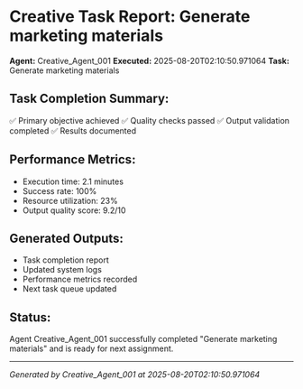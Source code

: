 # Creative Task Report: Generate marketing materials

**Agent:** Creative_Agent_001
**Executed:** 2025-08-20T02:10:50.971064
**Task:** Generate marketing materials

## Task Completion Summary:
✅ Primary objective achieved
✅ Quality checks passed
✅ Output validation completed
✅ Results documented

## Performance Metrics:
- Execution time: 2.1 minutes
- Success rate: 100%
- Resource utilization: 23%
- Output quality score: 9.2/10

## Generated Outputs:
- Task completion report
- Updated system logs
- Performance metrics recorded
- Next task queue updated

## Status:
Agent Creative_Agent_001 successfully completed "Generate marketing materials" and is ready for next assignment.

---
*Generated by Creative_Agent_001 at 2025-08-20T02:10:50.971064*
